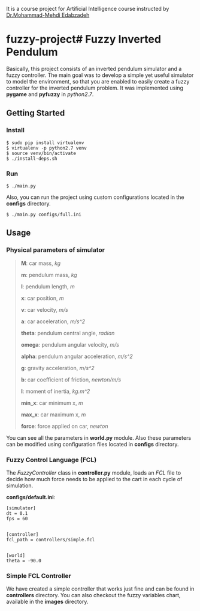 It is a course project for Artificial Intelligence course instructed by [Dr.Mohammad-Mehdi Edabzadeh](https://aut.ac.ir/cv/2130/MOHAMMAD-MEHDI-EBADZADEH?slc_lang=en&&cv=2130&mod=scv)

# fuzzy-project# Fuzzy Inverted Pendulum

Basically, this project consists of an inverted pendulum simulator and a fuzzy controller. The main goal was to develop a simple yet useful simulator to model the environment, so that you are enabled to easily create a fuzzy controller for the inverted pendulum problem.
It was implemented using **pygame** and **pyfuzzy** in *python2.7*.


## Getting Started


### Install

    $ sudo pip install virtualenv
    $ virtualenv -p python2.7 venv
    $ source venv/bin/activate
    $ ./install-deps.sh

### Run

    $ ./main.py

Also, you can run the project using custom configurations located in the **configs** directory.

	$ ./main.py configs/full.ini


## Usage


### Physical parameters of simulator

> **M**: car mass, *kg*
> 
> **m**: pendulum mass, *kg*
> 
> **l**: pendulum length, *m*
> 
> **x**: car position, *m*
> 
> **v**: car velocity, *m/s*
> 
> **a**: car acceleration, *m/s^2*
> 
> **theta**: pendulum central angle, *radian*
> 
> **omega**: pendulum angular velocity, *m/s*
> 
> **alpha**: pendulum angular acceleration, *m/s^2*
> 
> **g**: gravity acceleration, *m/s^2*
> 
> **b**: car coefficient of friction, *newton/m/s*
> 
> **I**: moment of inertia, *kg.m^2*
> 
> **min_x**: car minimum x, *m*
> 
> **max_x**: car maximum x, *m*
> 
> **force**: force applied on car, *newton*

You can see all the parameters in **world.py** module.
Also these parameters can be modified using configuration files located in **configs** directory.

### Fuzzy Control Language (FCL)
The *FuzzyController* class in **controller.py** module, loads an *FCL* file to decide how much force needs to be applied to the cart in each cycle of simulation.

**configs/default.ini**:

	[simulator]
	dt = 0.1
	fps = 60


	[controller]
	fcl_path = controllers/simple.fcl


	[world]
	theta = -90.0

### Simple FCL Controller

We have created a simple controller that works just fine and can be found in **controllers** directory. You can also checkout the fuzzy variables chart, available in the **images** directory.

